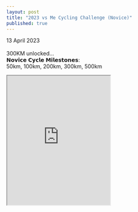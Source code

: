```yaml
---
layout: post
title: "2023 vs Me Cycling Challenge (Novice)"
published: true
---
```

13 April 2023
<br>
<br>
300KM unlocked...
<br>
𝗡𝗼𝘃𝗶𝗰𝗲 𝗖𝘆𝗰𝗹𝗲 𝗠𝗶𝗹𝗲𝘀𝘁𝗼𝗻𝗲𝘀:
<br>
50km, 100km, 200km, 300km, 500km
<br>
<!--more-->
<iframe src="https://drive.google.com/file/d/1VtIXbsrJMyclVVV0jg0ATQp9aWNYzOGF/preview" width="270" height="340" allow="autoplay"></iframe>

